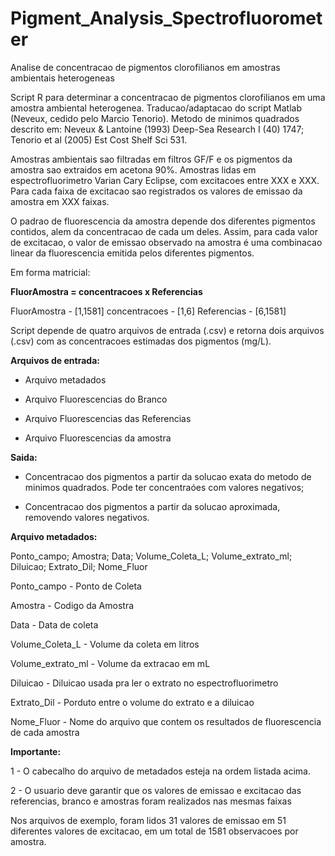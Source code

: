 # Pigment_Analysis_Spectrofluorometer
Analise de concentracao de pigmentos clorofilianos em amostras ambientais heterogeneas

Script R para determinar a concentracao de pigmentos clorofilianos em uma amostra ambiental heterogenea. 
Traducao/adaptacao do script Matlab (Neveux, cedido pelo Marcio Tenorio). Metodo de minimos quadrados descrito em:
Neveux & Lantoine (1993) Deep-Sea Research I (40) 1747; Tenorio et al (2005) Est Cost Shelf Sci 531.

Amostras ambientais sao filtradas em filtros GF/F e os pigmentos da amostra sao extraidos em acetona 90%. 
Amostras lidas em espectrofluorimetro Varian Cary Eclipse, com excitacoes entre XXX e XXX. 
Para cada faixa de excitacao sao registrados os valores de emissao da amostra em XXX faixas.

O padrao de fluorescencia da amostra depende dos diferentes pigmentos contidos, alem da concentracao de cada um deles.
Assim, para cada valor de excitacao, o valor de emissao observado na amostra é uma combinacao linear da fluorescencia emitida pelos diferentes pigmentos.

Em forma matricial:

**FluorAmostra = concentracoes x Referencias**

FluorAmostra - [1,1581]
concentracoes - [1,6]
Referencias - [6,1581]


Script depende de quatro arquivos de entrada (.csv) e retorna dois arquivos (.csv) com as concentracoes estimadas dos pigmentos (mg/L).

**Arquivos de entrada:**

- Arquivo metadados 

- Arquivo Fluorescencias do Branco

- Arquivo Fluorescencias das Referencias

- Arquivo Fluorescencias da amostra

**Saida:**

- Concentracao dos pigmentos a partir da solucao exata do metodo de minimos quadrados. Pode ter concentraóes com valores negativos;

- Concentracao dos pigmentos a partir da solucao aproximada, removendo valores negativos.


**Arquivo metadados:**

Ponto_campo; Amostra; Data; Volume_Coleta_L; Volume_extrato_ml; Diluicao; Extrato_Dil; Nome_Fluor

Ponto_campo       - Ponto de Coleta

Amostra           - Codigo da Amostra

Data              - Data de coleta

Volume_Coleta_L   - Volume da coleta em litros

Volume_extrato_ml - Volume da extracao em mL

Diluicao          - Diluicao usada pra ler o extrato no espectrofluorimetro

Extrato_Dil       - Porduto entre o volume do extrato e a diluicao

Nome_Fluor        - Nome do arquivo que contem os resultados de fluorescencia de cada amostra


**Importante:**

1 - O cabecalho do arquivo de metadados esteja na ordem listada acima.

2 - O usuario deve garantir que os valores de emissao e excitacao das referencias, branco e amostras foram realizados nas mesmas faixas



Nos arquivos de exemplo, foram lidos 31 valores de emissao em 51 diferentes valores de excitacao, em um total de 1581 observacoes por amostra.
